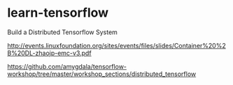 # learn-tensorflow
Build a Distributed Tensorflow System

http://events.linuxfoundation.org/sites/events/files/slides/Container%20%2B%20DL-zhaojp-emc-v3.pdf

https://github.com/amygdala/tensorflow-workshop/tree/master/workshop_sections/distributed_tensorflow
